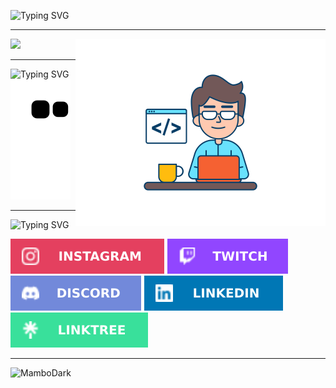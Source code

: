 <head>
    
  ![Typing SVG](https://readme-typing-svg.herokuapp.com/?color=00e1ff&size=30&left=true&vCenter=true&width=1000&lines=Hi,+Git+Hub+Members!+;Mambo+is+my+nickname!+;My+Name+is+Nelson!;I+currently+live+in+Brazil+;I+am+studying+Full+Stack+Development+at+Estácio+University.+;Thanks+for+visiting+my+profile!;)
  <hr>
  <!--<img align = "right" alt="GIF" src = "./folder/octocat-1677445665056.png" width="300px">-->
  
  <img align = "right" alt="Dev-boy" src = "./folder/web-developer.svg" width="400px">
</head>
<body>
  <div>
     <img src="https://github-readme-stats.vercel.app/api/top-langs/?username=MamboDark&theme=dark"/>
  </div>
  <hr>
  <div>
      
  ![Typing SVG](https://readme-typing-svg.herokuapp.com/?color=00ff15&size=10&left=true&vCenter=true&width=1000&lines=Snake...+;Snake...+;Snake...;)
  ![Snake animation](https://github.com/MamboDark/MamboDark/blob/output/github-contribution-grid-snake.svg)
  
  </div>
  <hr>
    
  ![Typing SVG](https://readme-typing-svg.herokuapp.com/?color=ff9900&size=20&left=true&vCenter=true&width=1000&lines=Follow+me!+;Social+medias:;)
    
  <footer>
    <div> 
        <a href="https://instagram.com/onelsoncarvalho" target="_blank"><img src="./folder/Instagram.svg"></a>
        <a href="https://www.twitch.tv/mambodark"><img src="./folder/Twitch.svg"></a>
        <a href="https://discord.gg/kyDDcyzK94"><img src="./folder/Discord.svg"></a>
        <a href="https://www.linkedin.com/in/onelsoncarvalho"><img src="./folder/LinkedIn.svg"></a>
        <a href="https://linktr.ee/mambodark"><img src="./folder/linktree.svg"></a>
    </div>
      <hr><p align="left"> <img src = "https://komarev.com/ghpvc/?username=MamboDark" alt = "MamboDark" /> </p>
  </footer>
</body>
</html>
